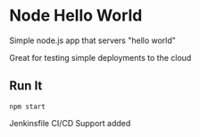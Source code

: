 # Node Hello World

Simple node.js app that servers "hello world"

Great for testing simple deployments to the cloud

## Run It

`npm start`

Jenkinsfile CI/CD Support added
